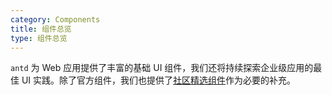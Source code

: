 ```yaml
---
category: Components
title: 组件总览
type: 组件总览
---
```


`antd` 为 Web 应用提供了丰富的基础 UI 组件，我们还将持续探索企业级应用的最佳 UI 实践。除了官方组件，我们也提供了[社区精选组件](/docs/react/recommendation)作为必要的补充。
